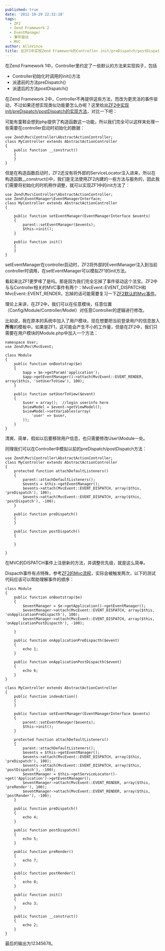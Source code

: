 ```yaml
---
published: true
date: '2012-10-29 22:32:18'
tags:
  - ZF2
  - Zend Framework 2
  - EventManager
  - 事件驱动
  - MVC
author: AlloVince
title: 在ZF2中实现Zend Framework的Controller init/preDispatch/postDispatch方法
---
```


在Zend Framework 1中，Controller里约定了一些默认的方法来实现钩子，包括

 - Controller初始化时调用的init()方法
 - 派遣前的方法preDispatch()
 - 派遣后的方法postDispatch()

在Zend Framework 2中，Controller不再提供这些方法，而改为更灵活的事件驱动，不过如果还想实现类似功能要怎么办呢？这里给出[ZF2中实现init/preDispatch/postDispatch的实现方法](http://avnpc.com/pages/controller-init-predispath-postdispath-in-zf2)，对比一下吧：


可能有童鞋会想到php提供了构造函数这一功能，所以我们完全可以这样来处理一些需要在controller启动时初始化的数据：

    use Zend\Mvc\Controller\AbstractActionController;
    class MyController extends AbstractActionController
	{
	    public function __construct()
	    {
	    }
	}

但是在构造函数启动时，ZF2还没有将外部的ServiceLocator注入进来，所以在构造函数__construct()中，我们是无法使用ZF2内建的一些方法与服务的，因此我们需要将初始化的时机稍作调整，就可以实现ZF1中的init方法了：

    use Zend\Mvc\Controller\AbstractActionController;
	use Zend\EventManager\EventManagerInterface;
	class MyController extends AbstractActionController
	{

	    public function setEventManager(EventManagerInterface $events)
	    {
		    parent::setEventManager($events);
		    $this->init();
	    }

	    public function init()
	    {
	    }
	}

setEventManager在controller启动时，ZF2将外部的EventManager注入到当前controller时调用，在setEventManager可以模拟ZF1的init方法。

看起来比ZF1更罗嗦了是吗。那是因为我们完全忘掉了事件驱动这个法宝。ZF2中与与Controller相关的MVC事件有两个：MvcEvent::EVENT_DISPATCH和MvcEvent::EVENT_RENDER，忘掉的话可能需要复习一下[ZF2默认的Mvc事件](http://avnpc.com/pages/zf2-mvc-process)。

理论上来讲，在ZF2中，我们可以在任意模块，任意位置（Config/Module/Controller/Model）对任意Controller的逻辑进行修改。

比如说，我在原本的系统中加入了用户模块，现在想要把当前登录用户的信息放入**所有**的模板中。如果是ZF1，这可能会产生不小的工作量，但是在ZF2中，我们只需要在用户模块的Module.php中加入一个方法：

    namespace User;
    use Zend\Mvc\MvcEvent;
    
    class Module
    {
        public function onBootstrap($e)
        {
            $app = $e->getParam('application');
            $app->getEventManager()->attach(MvcEvent::EVENT_RENDER, array($this, 'setUserToView'), 100);
        }

        public function setUserToView($event)
        {
            $user = array();  //login userinfo here
            $viewModel = $event->getViewModel();
            $viewModel->setVariables(array(
                'user' => $user,
            ));
        }
    }

清爽、简单，假如以后要移除用户信息，也只需要修改User\Module一处。

同理我们可以在Controller中模拟以前的preDispatch/postDispatch方法：

    use Zend\Mvc\Controller\AbstractActionController;
    class MyController extends AbstractActionController
    {
        protected function attachDefaultListeners()
        {
            parent::attachDefaultListeners();
            $events = $this->getEventManager();
            $events->attach(MvcEvent::EVENT_DISPATCH, array($this, 'preDispatch'), 100);
            $events->attach(MvcEvent::EVENT_DISPATCH, array($this, 'postDispatch'), -100);
        }

        public function preDispatch()
        {
        }

        public function postDispatch()
        {

        }

    }

在MVC的DISPATCH事件上注册新的方法，并调整优先级，就是这么简单。

Dispacth事件有点特殊，参考[ZF2的Mvc流程](http://avnpc.com/pages/zf2-mvc-process)，实际会被触发两次，以下的测试代码应该可以帮助理解事件的顺序：


	class Module
	{
	    public function onBootstrap($e)
	    {
	        $eventManager = $e->getApplication()->getEventManager();
	        $eventManager->attach(MvcEvent::EVENT_DISPATCH, array($this, 'onApplicationPreDispacth'), 100);
	        $eventManager->attach(MvcEvent::EVENT_DISPATCH, array($this, 'onApplicationPostDispacth'), -100);

	    }

	    public function onApplicationPreDispacth($event)
	    {
	        echo 1;
	    }

	    public function onApplicationPostDispacth($event)
	    {
	        echo 6;
	    }
	}

	class MyController extends AbstractActionController
	{
	    public function indexAction()
	    {
	    }

	    public function setEventManager(EventManagerInterface $events)
	    {
	        parent::setEventManager($events);
	        $this->init();
	    }

	    protected function attachDefaultListeners()
	    {
	        parent::attachDefaultListeners();
	        $events = $this->getEventManager();
	        $events->attach(MvcEvent::EVENT_DISPATCH, array($this, 'preDispatch'), 100);
	        $events->attach(MvcEvent::EVENT_DISPATCH, array($this, 'postDispatch'), -100);
	        $eventManager = $this->getServiceLocator()->get('Application')->getEventManager();
	        $eventManager->attach(MvcEvent::EVENT_RENDER, array($this, 'preRender'), 100);
	        $eventManager->attach(MvcEvent::EVENT_RENDER, array($this, 'postRender'), -100);
	    }

	    public function preDispatch()
	    {
	        echo 4;
	    }

	    public function postDispatch()
	    {
	        echo 5;
	    }

	    public function preRender()
	    {
	        echo 7;
	    }

	    public function postRender()
	    {
	        echo 8;
	    }

	    public function init()
	    {
	        echo 3;
	    }

	    public function __construct()
	    {
	        echo 2;
	    }
	}

    
最后的输出为12345678。


